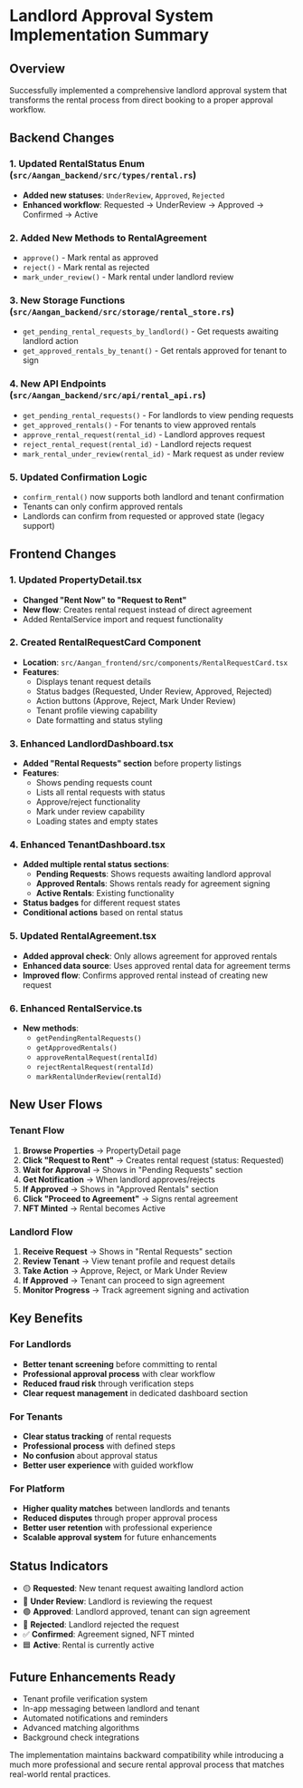 # Landlord Approval System Implementation Summary

## Overview
Successfully implemented a comprehensive landlord approval system that transforms the rental process from direct booking to a proper approval workflow.

## Backend Changes

### 1. Updated RentalStatus Enum (`src/Aangan_backend/src/types/rental.rs`)
- **Added new statuses**: `UnderReview`, `Approved`, `Rejected` 
- **Enhanced workflow**: Requested → UnderReview → Approved → Confirmed → Active

### 2. Added New Methods to RentalAgreement
- `approve()` - Mark rental as approved
- `reject()` - Mark rental as rejected  
- `mark_under_review()` - Mark rental under landlord review

### 3. New Storage Functions (`src/Aangan_backend/src/storage/rental_store.rs`)
- `get_pending_rental_requests_by_landlord()` - Get requests awaiting landlord action
- `get_approved_rentals_by_tenant()` - Get rentals approved for tenant to sign

### 4. New API Endpoints (`src/Aangan_backend/src/api/rental_api.rs`)
- `get_pending_rental_requests()` - For landlords to view pending requests
- `get_approved_rentals()` - For tenants to view approved rentals
- `approve_rental_request(rental_id)` - Landlord approves request
- `reject_rental_request(rental_id)` - Landlord rejects request  
- `mark_rental_under_review(rental_id)` - Mark request as under review

### 5. Updated Confirmation Logic
- `confirm_rental()` now supports both landlord and tenant confirmation
- Tenants can only confirm approved rentals
- Landlords can confirm from requested or approved state (legacy support)

## Frontend Changes

### 1. Updated PropertyDetail.tsx
- **Changed "Rent Now" to "Request to Rent"**
- **New flow**: Creates rental request instead of direct agreement
- Added RentalService import and request functionality

### 2. Created RentalRequestCard Component
- **Location**: `src/Aangan_frontend/src/components/RentalRequestCard.tsx`
- **Features**:
  - Displays tenant request details
  - Status badges (Requested, Under Review, Approved, Rejected)
  - Action buttons (Approve, Reject, Mark Under Review)
  - Tenant profile viewing capability
  - Date formatting and status styling

### 3. Enhanced LandlordDashboard.tsx
- **Added "Rental Requests" section** before property listings
- **Features**:
  - Shows pending requests count
  - Lists all rental requests with status
  - Approve/reject functionality
  - Mark under review capability
  - Loading states and empty states

### 4. Enhanced TenantDashboard.tsx
- **Added multiple rental status sections**:
  - **Pending Requests**: Shows requests awaiting landlord approval
  - **Approved Rentals**: Shows rentals ready for agreement signing
  - **Active Rentals**: Existing functionality
- **Status badges** for different request states
- **Conditional actions** based on rental status

### 5. Updated RentalAgreement.tsx
- **Added approval check**: Only allows agreement for approved rentals
- **Enhanced data source**: Uses approved rental data for agreement terms
- **Improved flow**: Confirms approved rental instead of creating new request

### 6. Enhanced RentalService.ts
- **New methods**:
  - `getPendingRentalRequests()`
  - `getApprovedRentals()`
  - `approveRentalRequest(rentalId)`
  - `rejectRentalRequest(rentalId)`
  - `markRentalUnderReview(rentalId)`

## New User Flows

### Tenant Flow
1. **Browse Properties** → PropertyDetail page
2. **Click "Request to Rent"** → Creates rental request (status: Requested)
3. **Wait for Approval** → Shows in "Pending Requests" section
4. **Get Notification** → When landlord approves/rejects
5. **If Approved** → Shows in "Approved Rentals" section
6. **Click "Proceed to Agreement"** → Signs rental agreement
7. **NFT Minted** → Rental becomes Active

### Landlord Flow
1. **Receive Request** → Shows in "Rental Requests" section
2. **Review Tenant** → View tenant profile and request details
3. **Take Action** → Approve, Reject, or Mark Under Review
4. **If Approved** → Tenant can proceed to sign agreement
5. **Monitor Progress** → Track agreement signing and activation

## Key Benefits

### For Landlords
- **Better tenant screening** before committing to rental
- **Professional approval process** with clear workflow
- **Reduced fraud risk** through verification steps
- **Clear request management** in dedicated dashboard section

### For Tenants  
- **Clear status tracking** of rental requests
- **Professional process** with defined steps
- **No confusion** about approval status
- **Better user experience** with guided workflow

### For Platform
- **Higher quality matches** between landlords and tenants
- **Reduced disputes** through proper approval process
- **Better user retention** with professional experience
- **Scalable approval system** for future enhancements

## Status Indicators
- 🟡 **Requested**: New tenant request awaiting landlord action
- 🔵 **Under Review**: Landlord is reviewing the request
- 🟢 **Approved**: Landlord approved, tenant can sign agreement
- 🔴 **Rejected**: Landlord rejected the request
- ✅ **Confirmed**: Agreement signed, NFT minted
- 🟦 **Active**: Rental is currently active

## Future Enhancements Ready
- Tenant profile verification system
- In-app messaging between landlord and tenant
- Automated notifications and reminders
- Advanced matching algorithms
- Background check integrations

The implementation maintains backward compatibility while introducing a much more professional and secure rental approval process that matches real-world rental practices.
